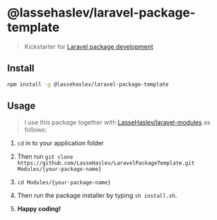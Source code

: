 # @lassehaslev/laravel-package-template
> Kickstarter for [Laravel package development](https://laravel.com/docs/5.4/packages)

## Install
```bash
npm install -g @lassehaslev/laravel-package-template
```

## Usage
> I use this package together with [LasseHaslev/laravel-modules](https://github.com/LasseHaslev/laravel-modules) as follows:

1. ```cd``` in to your application folder
2. Then run 
    ```git clone https://github.com/LasseHaslev/LaravelPackageTemplate.git Modules/{your-package-name}```
3. `cd Modules/{your-package-name}`

4. Then run the package installer by typing ```sh install.sh```. 

6. **Happy coding!**


